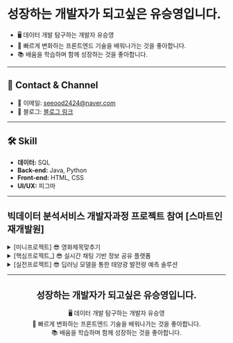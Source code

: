 # 성장하는 개발자가 되고싶은 유승영입니다.

- 🖥️ 데이터 개발 탐구하는 개발자 유승영
- 🚀 빠르게 변화하는 프론트엔드 기술을 배워나가는 것을 좋아합니다.
- 📚 배움을 학습하며 함께 성장하는 것을 좋아합니다.

---

## 🐲 Contact & Channel
- 📧 이메일: seeood2424@naver.com
- 📝 블로그: [블로그 링크](https://m.blog.naver.com/mind24luciano)

---

## 🛠️ Skill
- **데이터:** SQL
- **Back-end:** Java, Python
- **Front-end:** HTML, CSS
- **UI/UX:** 피그마

---
## 빅데이터 분석서비스 개발자과정 프로젝트 참여 [스마트인재개발원]
<details>
  <summary>[미니프로젝트] 😎 영화제목맞추기</summary>

  ### 📅 미니프로젝트 <영화 제목맞추기>
  - **주제:** 영화 제목 맞추기 게임
  - **참여 기간:** 2024년 01월 31일(수) ~ 2024년 02월 02일(금)
  - **팀명:** 승영아 파팅
  - **팀원:** 손채영, 김경민, 박경완, 유승영, 장민중
  - **주요 개발 내용:** 회원가입, 로그인, 싱글게임, 연습게임
  - **개발 언어:** Java, Oracle, 데이터베이스

</details>

<details>
  <summary>[핵심프로젝트_] 😎 실시간 채팅 기반 정보 공유 플랫폼</summary>





  - **프로젝트명**: 실시간 채팅이 가능한 신발 SNS
  - **프로젝트_기간** 2024.03.20 ~ 2024.04.04
    **서비스명**  MZ 세대를 위한 신발 SNS
    <br>
    **서비스_설명** 실시간 채팅으로 빠른 정보공유와 직관적인 UI 검색기능 활성화 SNS
 

    
  - **팀명**슈크림팀
  - **역할**




   **개발 언어:**
    ![image](https://github.com/tmddud2024/tmddud2024/assets/157584487/5c31fd2e-01ef-4f61-a4e3-06db83458c8b)
- **팀원**
   ![image](https://github.com/tmddud2024/tmddud2024/assets/157584487/fbe8cca5-fde9-45a1-8e2e-988db967c815)




  - **프로젝트명**
  - **프로젝트_기간**
    **서비스명**
    **서비스_설명**
    **개발 언어:**
    
  - **팀명**
  - **팀원**
  - **역할**


 



  ### 서비스 설명
  - 실시간 채팅으로 빠른 정보 공유와 직관적인 UI 검색 기능 활성화된 SNS
  - 신발 커뮤니티의 활성화

  ### 기여도
  - 주피터 노트북을 활용하여, '크림' 사이트에서 총 300개의 데이터 크롤링
  - 데이터베이스 설계 및 구축

제목 : ShoeKream

기간 : 2024.03.20 ~ 2024.04.04

역할 : FRONT 총괄



  ### 역할
  ![image](https://github.com/2023-SMHRD-KDT-AI-16/Shoekream/assets/157657703/1315c8aa-b820-4135-9aa4-a79c09e4852d)

</details>

<details>
  <summary>[실전프로젝트] 😎 딥러닝 모델을 통한 태양광 발전량 예측 솔루션</summary>

  ### 프로젝트 명:  📎 딥러닝 모델을 통한 태양광 발전량 예측 솔루션
  - **프로젝트 기간:** 2024.05.27 ~ 2024.06.20 (4주)
  - **팀명:** 어셈블 (ASSEMBLE)

  ### 서비스 설명
  - 서비스명: 딥러닝 모델을 통한 태양광 발전량 예측 솔루션
    서비스설명: 태양광 발전량 예측량을 원하는 사용자들을 위한 서비스로, 2014~2023년의 기상, 
               대기오염, 태양광 발전량 데이터을 분석하여 다음날의 태양광 발전량을 예측하는 서비스입니다.




======
 
  ### 역할


</details>


---

<div align="center">
  <h2>성장하는 개발자가 되고싶은 유승영입니다.</h2>
  <p>
    <span class="animated-icon">🖥️</span> 데이터 개발 탐구하는 개발자 유승영<br>
    <span class="animated-icon">🚀</span> 빠르게 변화하는 프론트엔드 기술을 배워나가는 것을 좋아합니다.<br>
    <span class="animated-icon">📚</span> 배움을 학습하며 함께 성장하는 것을 좋아합니다.
  </p>
</div>
